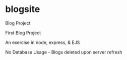 # blogsite
Blog Project

First Blog Project 

An exercise in node, express, & EJS

No Database Usage - Blogs deleted upon server refresh
